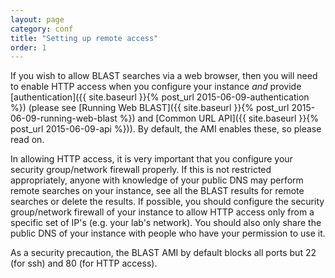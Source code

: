 ```yaml
---
layout: page
category: conf
title: "Setting up remote access"
order: 1
---
```


If you wish to allow BLAST searches via a web browser, then you will need to enable HTTP access
when you configure your instance *and* provide [authentication]({{ site.baseurl }}{% post_url 2015-06-09-authentication %})
(please see [Running Web BLAST]({{ site.baseurl }}{% post_url 2015-06-09-running-web-blast %}) and
[Common URL API]({{ site.baseurl }}{% post_url 2015-06-09-api %})). By default,
the AMI enables these, so please read on.

In allowing HTTP access, it is very important that you
configure your security group/network firewall properly. If this is not restricted appropriately, anyone
with knowledge of your public DNS may perform remote searches on your instance,
see all the BLAST results for remote searches or delete the results. If
possible, you should configure the security group/network firewall of your instance to
allow HTTP access only from a specific set of IP's (e.g. your lab's network). You should
also only share the public DNS of your instance with people who have your
permission to use it.

As a security precaution, the BLAST AMI by default blocks all ports but 22 (for ssh) and 80 (for HTTP access).
